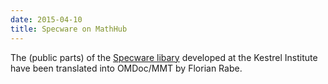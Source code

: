 ```yaml
---
date: 2015-04-10
title: Specware on MathHub
---
```

The (public parts) of the [Specware libary](http://www.kestrel.edu/home/prototypes/specware.html) developed at the Kestrel Institute have been translated into OMDoc/MMT by Florian Rabe.

